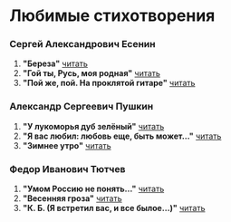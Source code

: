 # Любимые стихотворения

### Сергей Александрович Есенин

1. **"Береза"** [читать](./yesenin/poem-01.md)
2. **"Гой ты, Русь, моя родная"** [читать](./yesenin/poem-02.md)
3. **"Пой же, пой. На проклятой гитаре"** [читать](./yesenin/poem-03.md)

### Александр Сергеевич Пушкин

1. **"У лукоморья дуб зелёный"** [читать](./pushkin/poem-01.md)
2. **"Я вас любил: любовь еще, быть может…"** [читать](./pushkin/poem-02.md)
3. **"Зимнее утро"** [читать](./pushkin/poem-03.md)

### Федор Иванович Тютчев

1. **"Умом Россию не понять…"** [читать](./tyutchev/poem-01.md)
2. **"Весенняя гроза"** [читать](./tyutchev/poem-02.md)
3. **"К. Б. (Я встретил вас, и все былое…)"** [читать](./tyutchev/poem-03.md)

